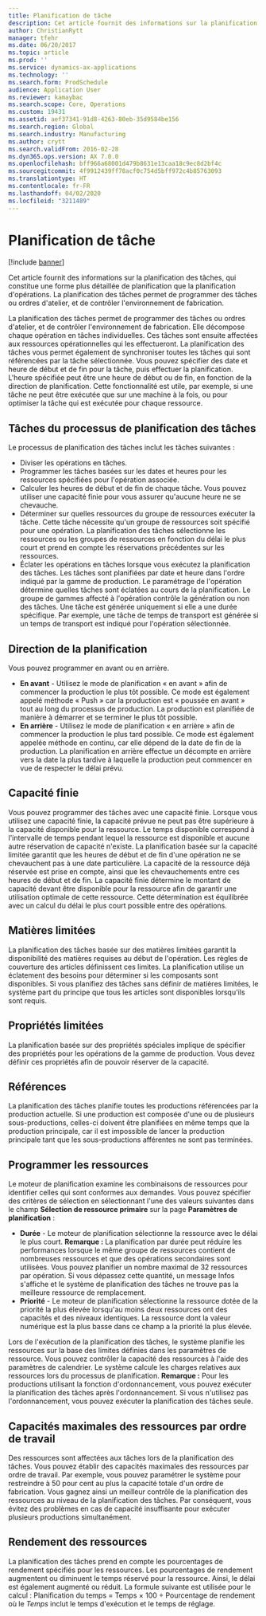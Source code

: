 ```yaml
---
title: Planification de tâche
description: Cet article fournit des informations sur la planification des tâches, qui constitue une forme plus détaillée de planification que la planification d'opérations. La planification des tâches permet de programmer des tâches ou ordres d'atelier, et de contrôler l'environnement de fabrication.
author: ChristianRytt
manager: tfehr
ms.date: 06/20/2017
ms.topic: article
ms.prod: ''
ms.service: dynamics-ax-applications
ms.technology: ''
ms.search.form: ProdSchedule
audience: Application User
ms.reviewer: kamaybac
ms.search.scope: Core, Operations
ms.custom: 19431
ms.assetid: aef37341-91d8-4263-80eb-35d9584be156
ms.search.region: Global
ms.search.industry: Manufacturing
ms.author: crytt
ms.search.validFrom: 2016-02-28
ms.dyn365.ops.version: AX 7.0.0
ms.openlocfilehash: bff966a68001d479b8631e13caa18c9ec8d2bf4c
ms.sourcegitcommit: 4f9912439ff78acf0c754d5bff972c4b85763093
ms.translationtype: HT
ms.contentlocale: fr-FR
ms.lasthandoff: 04/02/2020
ms.locfileid: "3211489"
---
```

# <a name="job-scheduling"></a>Planification de tâche

[!include [banner](../includes/banner.md)]

Cet article fournit des informations sur la planification des tâches, qui constitue une forme plus détaillée de planification que la planification d'opérations. La planification des tâches permet de programmer des tâches ou ordres d'atelier, et de contrôler l'environnement de fabrication.

La planification des tâches permet de programmer des tâches ou ordres d'atelier, et de contrôler l'environnement de fabrication. Elle décompose chaque opération en tâches individuelles. Ces tâches sont ensuite affectées aux ressources opérationnelles qui les effectueront. La planification des tâches vous permet également de synchroniser toutes les tâches qui sont référencées par la tâche sélectionnée. Vous pouvez spécifier des date et heure de début et de fin pour la tâche, puis effectuer la planification. L'heure spécifiée peut être une heure de début ou de fin, en fonction de la direction de planification. Cette fonctionnalité est utile, par exemple, si une tâche ne peut être exécutée que sur une machine à la fois, ou pour optimiser la tâche qui est exécutée pour chaque ressource.

## <a name="tasks-in-the-job-scheduling-process"></a>Tâches du processus de planification des tâches
Le processus de planification des tâches inclut les tâches suivantes :

-   Diviser les opérations en tâches.
-   Programmer les tâches basées sur les dates et heures pour les ressources spécifiées pour l'opération associée.
-   Calculer les heures de début et de fin de chaque tâche. Vous pouvez utiliser une capacité finie pour vous assurer qu'aucune heure ne se chevauche.
-   Déterminer sur quelles ressources du groupe de ressources exécuter la tâche. Cette tâche nécessite qu'un groupe de ressources soit spécifié pour une opération. La planification des tâches sélectionne les ressources ou les groupes de ressources en fonction du délai le plus court et prend en compte les réservations précédentes sur les ressources.
-   Éclater les opérations en tâches lorsque vous exécutez la planification des tâches. Les tâches sont planifiées par date et heure dans l'ordre indiqué par la gamme de production. Le paramétrage de l'opération détermine quelles tâches sont éclatées au cours de la planification. Le groupe de gammes affecté à l'opération contrôle la génération ou non des tâches. Une tâche est générée uniquement si elle a une durée spécifique. Par exemple, une tâche de temps de transport est générée si un temps de transport est indiqué pour l'opération sélectionnée.

## <a name="scheduling-direction"></a>Direction de la planification
Vous pouvez programmer en avant ou en arrière.

-   **En avant** - Utilisez le mode de planification « en avant » afin de commencer la production le plus tôt possible. Ce mode est également appelé méthode « Push » car la production est « poussée en avant » tout au long du processus de production. La production est planifiée de manière à démarrer et se terminer le plus tôt possible.
-   **En arrière** - Utilisez le mode de planification « en arrière » afin de commencer la production le plus tard possible. Ce mode est également appelée méthode en continu, car elle dépend de la date de fin de la production. La planification en arrière effectue un décompte en arrière vers la date la plus tardive à laquelle la production peut commencer en vue de respecter le délai prévu.

## <a name="finite-capacity"></a>Capacité finie
Vous pouvez programmer des tâches avec une capacité finie. Lorsque vous utilisez une capacité finie, la capacité prévue ne peut pas être supérieure à la capacité disponible pour la ressource. Le temps disponible correspond à l'intervalle de temps pendant lequel la ressource est disponible et aucune autre réservation de capacité n'existe. La planification basée sur la capacité limitée garantit que les heures de début et de fin d'une opération ne se chevauchent pas à une date particulière. La capacité de la ressource déjà réservée est prise en compte, ainsi que les chevauchements entre ces heures de début et de fin. La capacité finie détermine le montant de capacité devant être disponible pour la ressource afin de garantir une utilisation optimale de cette ressource. Cette détermination est équilibrée avec un calcul du délai le plus court possible entre des opérations.

## <a name="finite-materials"></a>Matières limitées
La planification des tâches basée sur des matières limitées garantit la disponibilité des matières requises au début de l'opération. Les règles de couverture des articles définissent ces limites. La planification utilise un éclatement des besoins pour déterminer si les composants sont disponibles. Si vous planifiez des tâches sans définir de matières limitées, le système part du principe que tous les articles sont disponibles lorsqu'ils sont requis.

## <a name="finite-properties"></a>Propriétés limitées
La planification basée sur des propriétés spéciales implique de spécifier des propriétés pour les opérations de la gamme de production. Vous devez définir ces propriétés afin de pouvoir réserver de la capacité.

## <a name="references"></a>Références
La planification des tâches planifie toutes les productions référencées par la production actuelle. Si une production est composée d'une ou de plusieurs sous-productions, celles-ci doivent être planifiées en même temps que la production principale, car il est impossible de lancer la production principale tant que les sous-productions afférentes ne sont pas terminées.

## <a name="schedule-resources"></a>Programmer les ressources
Le moteur de planification examine les combinaisons de ressources pour identifier celles qui sont conformes aux demandes. Vous pouvez spécifier des critères de sélection en sélectionnant l'une des valeurs suivantes dans le champ **Sélection de ressource primaire** sur la page **Paramètres de planification** :

-   **Durée** - Le moteur de planification sélectionne la ressource avec le délai le plus court. **Remarque :** La planification par durée peut réduire les performances lorsque le même groupe de ressources contient de nombreuses ressources et que des opérations secondaires sont utilisées. Vous pouvez planifier un nombre maximal de 32 ressources par opération. Si vous dépassez cette quantité, un message Infos s'affiche et le système de planification des tâches ne trouve pas la meilleure ressource de remplacement.
-   **Priorité** -  Le moteur de planification sélectionne la ressource dotée de la priorité la plus élevée lorsqu'au moins deux ressources ont des capacités et des niveaux identiques. La ressource dont la valeur numérique est la plus basse dans ce champ a la priorité la plus élevée.

Lors de l'exécution de la planification des tâches, le système planifie les ressources sur la base des limites définies dans les paramètres de ressource. Vous pouvez contrôler la capacité des ressources à l'aide des paramètres de calendrier. Le système calcule les charges relatives aux ressources lors du processus de planification. **Remarque :** Pour les productions utilisant la fonction d'ordonnancement, vous pouvez exécuter la planification des tâches après l'ordonnancement. Si vous n'utilisez pas l'ordonnancement, vous pouvez exécuter la planification des tâches seule.

## <a name="maximum-capacities-for-resources-per-job-order"></a>Capacités maximales des ressources par ordre de travail
Des ressources sont affectées aux tâches lors de la planification des tâches. Vous pouvez établir des capacités maximales des ressources par ordre de travail. Par exemple, vous pouvez paramétrer le système pour restreindre à 50 pour cent au plus la capacité totale d'un ordre de fabrication. Vous gagnez ainsi un meilleur contrôle de la planification des ressources au niveau de la planification des tâches. Par conséquent, vous évitez des problèmes en cas de capacité insuffisante pour exécuter plusieurs productions simultanément.

## <a name="resource-efficiency"></a>Rendement des ressources
La planification des tâches prend en compte les pourcentages de rendement spécifiés pour les ressources. Les pourcentages de rendement augmentent ou diminuent le temps réservé pour la ressource. Ainsi, le délai est également augmenté ou réduit. La formule suivante est utilisée pour le calcul : Planification du temps = Temps × 100 ÷ Pourcentage de rendement où le *Temps* inclut le temps d'exécution et le temps de réglage.



